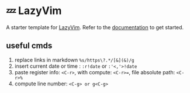 # 💤 LazyVim

A starter template for [LazyVim](https://github.com/LazyVim/LazyVim).
Refer to the [documentation](https://lazyvim.github.io/installation) to get started.

## useful cmds

1. replace links in markdown `%s/https\?.*/[&](&)/g`
2. insert current date or time : `:r!date` or `:'<,'>!date`
3. paste register info: `<C-r>`, with compute: `<C-r>=`, file absolute path: `<C-r>%`
4. compute line number: `<C-g> or g<C-g>`

